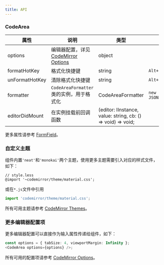 ```yaml
---
title: API
---
```


### CodeArea

| 属性           | 说明                                                                                | 类型              | 默认值                |
| -------------- | ----------------------------------------------------------------------------------- | ----------------- | --------------------- |
| options        | 编辑器配置，详见[CodeMirror Options](https://codemirror.net/doc/manual.html#config) | object            |                       |
| formatHotKey   | 格式化快捷键                                                                        | string            | `Alt+F`               |
| unFormatHotKey | 清除格式化快捷键                                                                    | string            | `Alt+R`               |
| formatter      | `CodeAreaFormatter`类的实例，用于格式化                                             | CodeAreaFormatter | `new JSONFormatter()` |
| editorDidMount | 在实例挂载前回调函数 | (editor: IInstance, value: string, cb: () => void) => void; |  |

更多属性请参考 [FormField](/zh/procmp/abstract/field#FormField)。

### 自定义主题

组件内置`'neat'`和`'monokai'`两个主题，使用更多主题需要引入对应的样式文件，如下：

```less
// style.less
@import '~codemirror/theme/material.css';
```

或在`*.js`文件中引用

```js
import 'codemirror/theme/material.css';
```

所有可用主题请参考 [CodeMirror Themes](https://codemirror.net/demo/theme.html)。

### 更多编辑器配置项

更多编辑器配置可以直接作为输入属性传递给组件，如下：

```ts
const options = { tabSize: 4, viewportMargin: Infinity };
<CodeArea options={options} />;
```

所有可用的配置项请参考 [CodeMirror Options](https://codemirror.net/doc/manual.html#config)。
